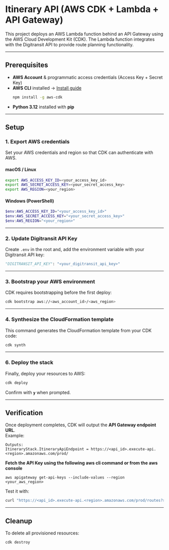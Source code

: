 # Itinerary API (AWS CDK + Lambda + API Gateway)

This project deploys an AWS Lambda function behind an API Gateway using the AWS Cloud Development Kit (CDK).
The Lambda function integrates with the Digitransit API
 to provide route planning functionality.

---

## Prerequisites

- **AWS Account** & programmatic access credentials (Access Key + Secret Key)  
- **AWS CLI** installed → [Install guide](https://docs.aws.amazon.com/cli/latest/userguide/getting-started-install.html)
  ```bash
  npm install -g aws-cdk
  ```
- **Python 3.12** installed with **pip**

---

## Setup

### 1. Export AWS credentials  
Set your AWS credentials and region so that CDK can authenticate with AWS.

#### macOS / Linux
```bash
export AWS_ACCESS_KEY_ID=<your_access_key_id>
export AWS_SECRET_ACCESS_KEY=<your_secret_access_key>
export AWS_REGION=<your_region>
```

#### Windows (PowerShell)
```powershell
$env:AWS_ACCESS_KEY_ID="<your_access_key_id>"
$env:AWS_SECRET_ACCESS_KEY="<your_secret_access_key>"
$env:AWS_REGION="<your_region>"
```

---

### 2. Update Digitransit API Key  
Create `.env` in the root and, add the environment variable with your Digitransit API key:

```python
"DIGITRANSIT_API_KEY": "<your_digitransit_api_key>"
```

---

### 3. Bootstrap your AWS environment  
CDK requires bootstrapping before the first deploy:

```bash
cdk bootstrap aws://<aws_account_id>/<aws_region>
```

---

### 4. Synthesize the CloudFormation template  
This command generates the CloudFormation template from your CDK code:

```bash
cdk synth
```

---

### 6. Deploy the stack  
Finally, deploy your resources to AWS:

```bash
cdk deploy
```

Confirm with **`y`** when prompted.

---

## Verification

Once deployment completes, CDK will output the **API Gateway endpoint URL**.  
Example:

```
Outputs:
ItineraryStack.ItineraryApiEndpoint = https://<api_id>.execute-api.<region>.amazonaws.com/prod/
```
**Fetch the API Key using the following aws cli command or from the aws console**

```
aws apigateway get-api-keys --include-values --region <your_aws_region>
```


Test it with:

```bash
curl "https://<api_id>.execute-api.<region>.amazonaws.com/prod/routes?start=Aalto-Yliopisto&stop=Keilaniemi&time=20250912084500"
```

---

## Cleanup

To delete all provisioned resources:

```bash
cdk destroy
```
